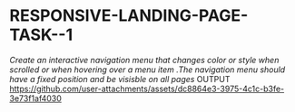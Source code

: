 # RESPONSIVE-LANDING-PAGE-TASK--1
*Create an interactive navigation menu that changes color or style when scrolled or when hovering over a menu item .The navigation menu should have a fixed position and be visisble on all pages*
OUTPUT
https://github.com/user-attachments/assets/dc8864e3-3975-4c1c-b3fe-3e73f1af4030
